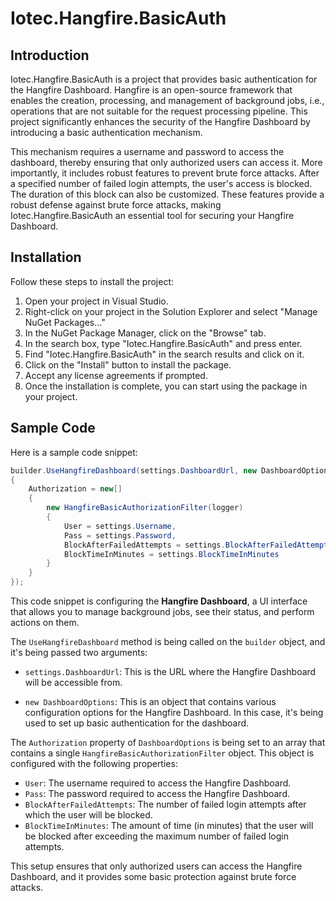 # Iotec.Hangfire.BasicAuth

## Introduction

Iotec.Hangfire.BasicAuth is a project that provides basic authentication for the Hangfire Dashboard. Hangfire is an open-source framework that enables the creation, processing, and management of background jobs, i.e., operations that are not suitable for the request processing pipeline. This project significantly enhances the security of the Hangfire Dashboard by introducing a basic authentication mechanism. 

This mechanism requires a username and password to access the dashboard, thereby ensuring that only authorized users can access it. More importantly, it includes robust features to prevent brute force attacks. After a specified number of failed login attempts, the user's access is blocked. The duration of this block can also be customized. These features provide a robust defense against brute force attacks, making Iotec.Hangfire.BasicAuth an essential tool for securing your Hangfire Dashboard.

## Installation

Follow these steps to install the project:
1. Open your project in Visual Studio.
2. Right-click on your project in the Solution Explorer and select "Manage NuGet Packages..."
3. In the NuGet Package Manager, click on the "Browse" tab.
4. In the search box, type "Iotec.Hangfire.BasicAuth" and press enter.
5. Find "Iotec.Hangfire.BasicAuth" in the search results and click on it.
6. Click on the "Install" button to install the package.
7. Accept any license agreements if prompted.
8. Once the installation is complete, you can start using the package in your project.

## Sample Code

Here is a sample code snippet:
```csharp
builder.UseHangfireDashboard(settings.DashboardUrl, new DashboardOptions
{
    Authorization = new[]
    {
        new HangfireBasicAuthorizationFilter(logger)
        {
            User = settings.Username,
            Pass = settings.Password,
            BlockAfterFailedAttempts = settings.BlockAfterFailedAttempts,
            BlockTimeInMinutes = settings.BlockTimeInMinutes
        }
    }
});
```


This code snippet is configuring the **Hangfire Dashboard**, a UI interface that allows you to manage background jobs, see their status, and perform actions on them.

The `UseHangfireDashboard` method is being called on the `builder` object, and it's being passed two arguments:

- `settings.DashboardUrl`: This is the URL where the Hangfire Dashboard will be accessible from.

- `new DashboardOptions`: This is an object that contains various configuration options for the Hangfire Dashboard. In this case, it's being used to set up basic authentication for the dashboard.

The `Authorization` property of `DashboardOptions` is being set to an array that contains a single `HangfireBasicAuthorizationFilter` object. This object is configured with the following properties:

- `User`: The username required to access the Hangfire Dashboard.
- `Pass`: The password required to access the Hangfire Dashboard.
- `BlockAfterFailedAttempts`: The number of failed login attempts after which the user will be blocked.
- `BlockTimeInMinutes`: The amount of time (in minutes) that the user will be blocked after exceeding the maximum number of failed login attempts.

This setup ensures that only authorized users can access the Hangfire Dashboard, and it provides some basic protection against brute force attacks.
